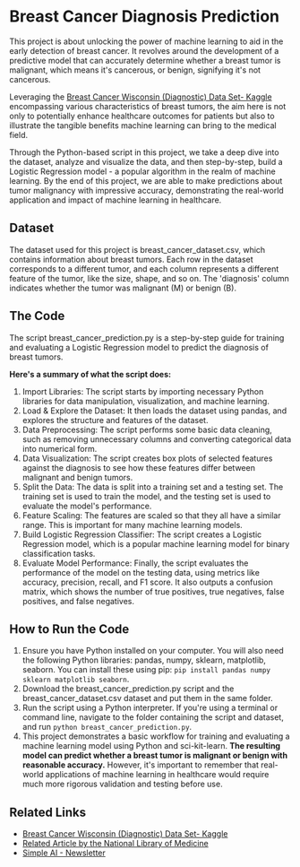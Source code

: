 # Breast Cancer Diagnosis Prediction
This project is about unlocking the power of machine learning to aid in the early detection of breast cancer. It revolves around the development of a predictive model that can accurately determine whether a breast tumor is malignant, which means it's cancerous, or benign, signifying it's not cancerous.

Leveraging the [Breast Cancer Wisconsin (Diagnostic) Data Set- Kaggle](https://www.kaggle.com/datasets/uciml/breast-cancer-wisconsin-data) encompassing various characteristics of breast tumors, the aim here is not only to potentially enhance healthcare outcomes for patients but also to illustrate the tangible benefits machine learning can bring to the medical field.

Through the Python-based script in this project, we take a deep dive into the dataset, analyze and visualize the data, and then step-by-step, build a Logistic Regression model - a popular algorithm in the realm of machine learning. 
By the end of this project, we are able to make predictions about tumor malignancy with impressive accuracy, demonstrating the real-world application and impact of machine learning in healthcare.

## Dataset
The dataset used for this project is breast_cancer_dataset.csv, which contains information about breast tumors. Each row in the dataset corresponds to a different tumor, and each column represents a different feature of the tumor, like the size, shape, and so on. The 'diagnosis' column indicates whether the tumor was malignant (M) or benign (B).

## The Code
The script breast_cancer_prediction.py is a step-by-step guide for training and evaluating a Logistic Regression model to predict the diagnosis of breast tumors.

**Here's a summary of what the script does:**

1. Import Libraries: The script starts by importing necessary Python libraries for data manipulation, visualization, and machine learning.
2. Load & Explore the Dataset: It then loads the dataset using pandas, and explores the structure and features of the dataset.
3. Data Preprocessing: The script performs some basic data cleaning, such as removing unnecessary columns and converting categorical data into numerical form.
4. Data Visualization: The script creates box plots of selected features against the diagnosis to see how these features differ between malignant and benign tumors.
5. Split the Data: The data is split into a training set and a testing set. The training set is used to train the model, and the testing set is used to evaluate the model's performance.
6. Feature Scaling: The features are scaled so that they all have a similar range. This is important for many machine learning models.
7. Build Logistic Regression Classifier: The script creates a Logistic Regression model, which is a popular machine learning model for binary classification tasks.
8. Evaluate Model Performance: Finally, the script evaluates the performance of the model on the testing data, using metrics like accuracy, precision, recall, and F1 score. It also outputs a confusion matrix, which shows the number of true positives, true negatives, false positives, and false negatives.

## How to Run the Code
1. Ensure you have Python installed on your computer. You will also need the following Python libraries: pandas, numpy, sklearn, matplotlib, seaborn. You can install these using pip: `pip install pandas numpy sklearn matplotlib seaborn`.
2. Download the breast_cancer_prediction.py script and the breast_cancer_dataset.csv dataset and put them in the same folder.
3. Run the script using a Python interpreter. If you're using a terminal or command line, navigate to the folder containing the script and dataset, and run `python breast_cancer_prediction.py`.
4. This project demonstrates a basic workflow for training and evaluating a machine learning model using Python and sci-kit-learn. **The resulting model can predict whether a breast tumor is malignant or benign with reasonable accuracy.** However, it's important to remember that real-world applications of machine learning in healthcare would require much more rigorous validation and testing before use.

## Related Links
* [Breast Cancer Wisconsin (Diagnostic) Data Set- Kaggle](https://www.kaggle.com/datasets/uciml/breast-cancer-wisconsin-data)
* [Related Article by the National Library of Medicine](https://www.ncbi.nlm.nih.gov/pmc/articles/PMC8993572/)
* [Simple AI - Newsletter](https://www.linkedin.com/build-relation/newsletter-follow?entityUrn=7041344488937541632)
